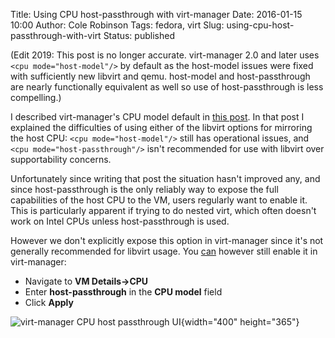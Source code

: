 Title: Using CPU host-passthrough with virt-manager
Date: 2016-01-15 10:00
Author: Cole Robinson
Tags: fedora, virt
Slug: using-cpu-host-passthrough-with-virt
Status: published

(Edit 2019: This post is no longer accurate. virt-manager 2.0 and later uses `<cpu mode="host-model"/>` by default as the host-model issues were fixed with sufficiently new libvirt and qemu. host-model and host-passthrough are nearly functionally equivalent as well so use of host-passthrough is less compelling.)

I described virt-manager's CPU model default in [this post](https://blog.wikichoon.com/2014/03/virt-manager-improved-cpu-model-default.html). In that post I explained the difficulties of using either of the libvirt options for mirroring the host CPU: `<cpu mode="host-model"/>` still has operational issues, and `<cpu mode="host-passthrough"/>` isn't recommended for use with libvirt over supportability concerns.

Unfortunately since writing that post the situation hasn't improved any, and since host-passthrough is the only reliably way to expose the full capabilities of the host CPU to the VM, users regularly want to enable it. This is particularly apparent if trying to do nested virt, which often doesn't work on Intel CPUs unless host-passthrough is used.

However we don't explicitly expose this option in virt-manager since it's not generally recommended for libvirt usage. You <u>can</u> however still enable it in virt-manager:

-   Navigate to **VM Details->CPU**
-   Enter **host-passthrough** in the **CPU model** field
-   Click **Apply**

![virt-manager CPU host passthrough UI]({static}/images/061-using-cpu-host-passthrough-with-virt-1.png){width="400" height="365"}
